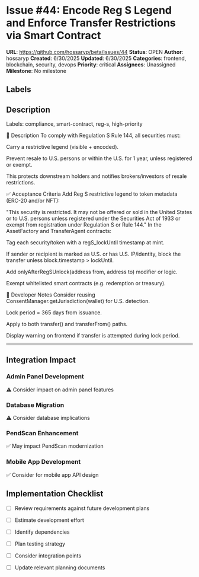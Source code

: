 # Issue #44: Encode Reg S Legend and Enforce Transfer Restrictions via Smart Contract

**URL**: https://github.com/hossaryp/beta/issues/44
**Status**: OPEN
**Author**: hossaryp
**Created**: 6/30/2025
**Updated**: 6/30/2025
**Categories**: frontend, blockchain, security, devops
**Priority**: critical
**Assignees**: Unassigned
**Milestone**: No milestone

## Labels


## Description
Labels: compliance, smart-contract, reg-s, high-priority

📌 Description
To comply with Regulation S Rule 144, all securities must:

Carry a restrictive legend (visible + encoded).

Prevent resale to U.S. persons or within the U.S. for 1 year, unless registered or exempt.

This protects downstream holders and notifies brokers/investors of resale restrictions.

✅ Acceptance Criteria
 Add Reg S restrictive legend to token metadata (ERC-20 and/or NFT):


"This security is restricted. It may not be offered or sold in the United States or to U.S. persons unless registered under the Securities Act of 1933 or exempt from registration under Regulation S or Rule 144."
 In the AssetFactory and TransferAgent contracts:

Tag each security/token with a regS_lockUntil timestamp at mint.

If sender or recipient is marked as U.S. or has U.S. IP/identity, block the transfer unless block.timestamp > lockUntil.

 Add onlyAfterRegSUnlock(address from, address to) modifier or logic.

 Exempt whitelisted smart contracts (e.g. redemption or treasury).

🧠 Developer Notes
Consider reusing ConsentManager.getJurisdiction(wallet) for U.S. detection.

Lock period = 365 days from issuance.

Apply to both transfer() and transferFrom() paths.

Display warning on frontend if transfer is attempted during lock period.



---

## Integration Impact

### Admin Panel Development
⚠️ Consider impact on admin panel features

### Database Migration  
⚠️ Consider database implications

### PendScan Enhancement
✅ May impact PendScan modernization

### Mobile App Development
✅ Consider for mobile app API design

## Implementation Checklist
- [ ] Review requirements against future development plans
- [ ] Estimate development effort  
- [ ] Identify dependencies
- [ ] Plan testing strategy
- [ ] Consider integration points
- [ ] Update relevant planning documents

